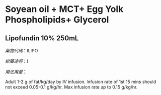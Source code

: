 # Soyean oil + MCT+ Egg Yolk Phospholipids+ Glycerol

## Lipofundin 10% 250mL

*藥物代碼*：ILIPO

*給藥途徑*：I

*用法用量*：

Adult 1-2 g of fat/kg/day by IV infusion. Infusion rate of 1st 15 mins should not exceed 0.05-0.1 g/kg/hr. Max infusion rate up to 0.15 g/kg/hr.


